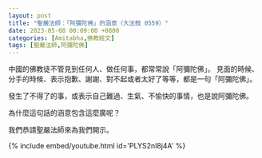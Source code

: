 ```yaml
---
layout: post
title: "聖嚴法師：「阿彌陀佛」的涵意（大法鼓 0559）"
date: 2023-05-08 00:09:00 +0800
categories: [Amitabha,佛教經文]
tags: [聖嚴法師,阿彌陀佛]
---
```


中國的佛教徒不管見到任何人、做任何事，都常常說「阿彌陀佛」。
見面的時候、分手的時候、表示抱歉、謝謝、對不起或者太好了等等，都是一句「阿彌陀佛」。    

發生了不得了的事，或表示自己難過、生氣、不愉快的事情，也是說阿彌陀佛。      

為什麼這句話的涵意包含這麼廣呢？        

我們恭請聖嚴法師來為我們開示。      

{% include embed/youtube.html id='PLYS2nl8j4A' %}

